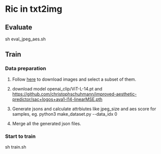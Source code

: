 # Ric in txt2img

## Evaluate
sh eval_jpeg_aes.sh

## Train
### Data preparation
1. Follow [here](https://github.com/rom1504/img2dataset/blob/main/dataset_examples/laion5B.md) to download images and select a subset of them.
2. download model openai_clip/ViT-L-14.pt and https://github.com/christophschuhmann/improved-aesthetic-predictor/sac+logos+ava1-l14-linearMSE.pth
3. Generate jsons and calculate attrbiutes like jpeg_size and aes score for samples, eg.
python3 make_dataset.py --data_idx 0

4. Merge all the generated json files.

### Start to train
sh train.sh


